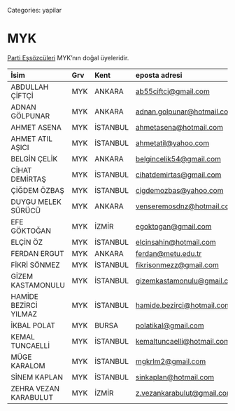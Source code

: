 Categories: yapilar

# MYK

[Parti Eşsözcüleri](/bizden/es-sozculer) MYK’nın doğal üyeleridir.

 İsim                  | Grv | Kent     | eposta adresi               |
:----------------------|:--- |:-------- |:----------------------------|
 ABDULLAH ÇİFTÇİ       | MYK | ANKARA   | ab55ciftci@gmail.com
 ADNAN GÖLPUNAR        | MYK | ANKARA   | adnan.golpunar@hotmail.com
 AHMET ASENA           | MYK | İSTANBUL | ahmetasena@hotmail.com
 AHMET ATIL AŞICI      | MYK | İSTANBUL | ahmetatil@yahoo.com
 BELGİN ÇELİK          | MYK | ANKARA   | belgincelik54@gmail.com
 CİHAT DEMİRTAŞ        | MYK | İSTANBUL | cihatdemirtas@gmail.com
 ÇİĞDEM ÖZBAŞ          | MYK | İSTANBUL | cigdemozbas@yahoo.com
 DUYGU MELEK SÜRÜCÜ    | MYK | ANKARA   | venseremosdnz@hotmail.com
 EFE GÖKTOĞAN          | MYK | İZMİR    | egoktogan@gmail.com
 ELÇİN ÖZ              | MYK | İSTANBUL | elcinsahin@hotmail.com
 FERDAN ERGUT          | MYK | ANKARA   | ferdan@metu.edu.tr
 FİKRİ SÖNMEZ          | MYK | İSTANBUL | fikrisonmezz@gmail.com
 GİZEM KASTAMONULU     | MYK | İSTANBUL | gizemkastamonulu@gmail.com
 HAMİDE BEZİRCİ YILMAZ | MYK | İSTANBUL | hamide.bezirci@hotmail.com
 İKBAL POLAT           | MYK | BURSA    | polatikal@gmail.com
 KEMAL TUNCAELLİ       | MYK | İSTANBUL | kemaltuncaelli@hotmail.com
 MÜGE KARALOM          | MYK | İSTANBUL | mgkrlm2@gmail.com
 SİNEM KAPLAN          | MYK | İSTANBUL | sinkaplan@hotmail.com
 ZEHRA VEZAN KARABULUT | MYK | İZMİR    | z.vezankarabulut@gmail.com
